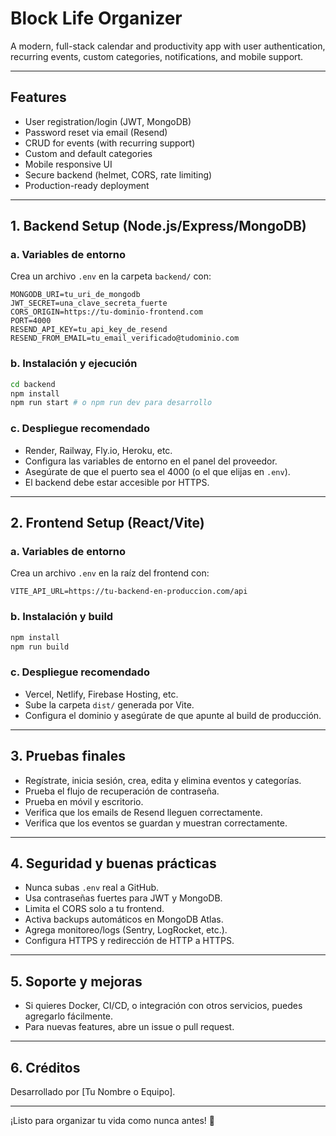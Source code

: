 # Block Life Organizer

A modern, full-stack calendar and productivity app with user authentication, recurring events, custom categories, notifications, and mobile support.

---

## Features
- User registration/login (JWT, MongoDB)
- Password reset via email (Resend)
- CRUD for events (with recurring support)
- Custom and default categories
- Mobile responsive UI
- Secure backend (helmet, CORS, rate limiting)
- Production-ready deployment

---

## 1. Backend Setup (Node.js/Express/MongoDB)

### a. Variables de entorno
Crea un archivo `.env` en la carpeta `backend/` con:
```env
MONGODB_URI=tu_uri_de_mongodb
JWT_SECRET=una_clave_secreta_fuerte
CORS_ORIGIN=https://tu-dominio-frontend.com
PORT=4000
RESEND_API_KEY=tu_api_key_de_resend
RESEND_FROM_EMAIL=tu_email_verificado@tudominio.com
```

### b. Instalación y ejecución
```bash
cd backend
npm install
npm run start # o npm run dev para desarrollo
```

### c. Despliegue recomendado
- Render, Railway, Fly.io, Heroku, etc.
- Configura las variables de entorno en el panel del proveedor.
- Asegúrate de que el puerto sea el 4000 (o el que elijas en `.env`).
- El backend debe estar accesible por HTTPS.

---

## 2. Frontend Setup (React/Vite)

### a. Variables de entorno
Crea un archivo `.env` en la raíz del frontend con:
```env
VITE_API_URL=https://tu-backend-en-produccion.com/api
```

### b. Instalación y build
```bash
npm install
npm run build
```

### c. Despliegue recomendado
- Vercel, Netlify, Firebase Hosting, etc.
- Sube la carpeta `dist/` generada por Vite.
- Configura el dominio y asegúrate de que apunte al build de producción.

---

## 3. Pruebas finales
- Regístrate, inicia sesión, crea, edita y elimina eventos y categorías.
- Prueba el flujo de recuperación de contraseña.
- Prueba en móvil y escritorio.
- Verifica que los emails de Resend lleguen correctamente.
- Verifica que los eventos se guardan y muestran correctamente.

---

## 4. Seguridad y buenas prácticas
- Nunca subas `.env` real a GitHub.
- Usa contraseñas fuertes para JWT y MongoDB.
- Limita el CORS solo a tu frontend.
- Activa backups automáticos en MongoDB Atlas.
- Agrega monitoreo/logs (Sentry, LogRocket, etc.).
- Configura HTTPS y redirección de HTTP a HTTPS.

---

## 5. Soporte y mejoras
- Si quieres Docker, CI/CD, o integración con otros servicios, puedes agregarlo fácilmente.
- Para nuevas features, abre un issue o pull request.

---

## 6. Créditos
Desarrollado por [Tu Nombre o Equipo].

---

¡Listo para organizar tu vida como nunca antes! 🚀
